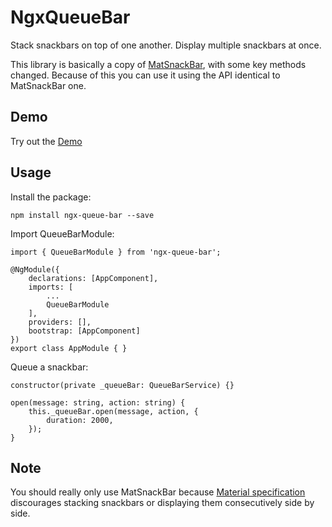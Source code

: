 # NgxQueueBar

Stack snackbars on top of one another. Display multiple snackbars at once.

This library is basically a copy of [MatSnackBar](https://github.com/angular/components/tree/master/src/material/snack-bar), with some key methods changed. Because of this you can use it using the API identical to MatSnackBar one.

## Demo

Try out the [Demo](https://anovokmet.github.io/NgxQueueBar/)

## Usage

Install the package:

```
npm install ngx-queue-bar --save
```

Import QueueBarModule:

```
import { QueueBarModule } from 'ngx-queue-bar';

@NgModule({
    declarations: [AppComponent],
    imports: [
        ...
        QueueBarModule
    ],
    providers: [],
    bootstrap: [AppComponent]
})
export class AppModule { }
```

Queue a snackbar:
```
constructor(private _queueBar: QueueBarService) {}

open(message: string, action: string) {
    this._queueBar.open(message, action, {
        duration: 2000,
    });
}
```

## Note

You should really only use MatSnackBar because [Material specification](https://material.io/components/snackbars#behavior) discourages stacking snackbars or displaying them consecutively side by side.  

